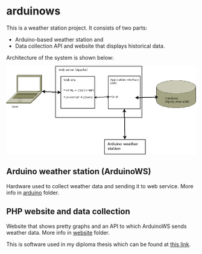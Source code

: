 arduinows
=========
This is a weather station project.
It consists of two parts:
* Arduino-based weather station and
* Data collection API and website that displays historical data.

Architecture of the system is shown below:

![Architecture](architecture-en.png "")

Arduino weather station (ArduinoWS)
-----------------------------------
Hardware used to collect weather data and sending it to web service.
More info in [arduino](arduino/README.md) folder.

PHP website and data collection
-------------------------------
Website that shows pretty graphs and an API to which ArduinoWS sends weather data.
More info in [website](website/README.md) folder.

This is software used in my diploma thesis which can be found at [this link](https://www.dropbox.com/s/7fwu3h0v0itm1gu/Matej-Repinc-diploma-final-v2.pdf).
